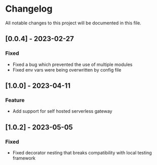 # Changelog

All notable changes to this project will be documented in this file.

<!-- The format is based on [Keep a Changelog](https://keepachangelog.com/en/1.0.0/),
and this project adheres to [Semantic Versioning](https://semver.org/spec/v2.0.0.html). -->

## [0.0.4] - 2023-02-27

### Fixed

- Fixed a bug which prevented the use of multiple modules
- Fixed env vars were being overwritten by config file

## [1.0.0] - 2023-04-11

### Feature

- Add support for self hosted serverless gateway

## [1.0.2] - 2023-05-05

### Fixed

- Fixed decorator nesting that breaks compatibility with local testing framework
